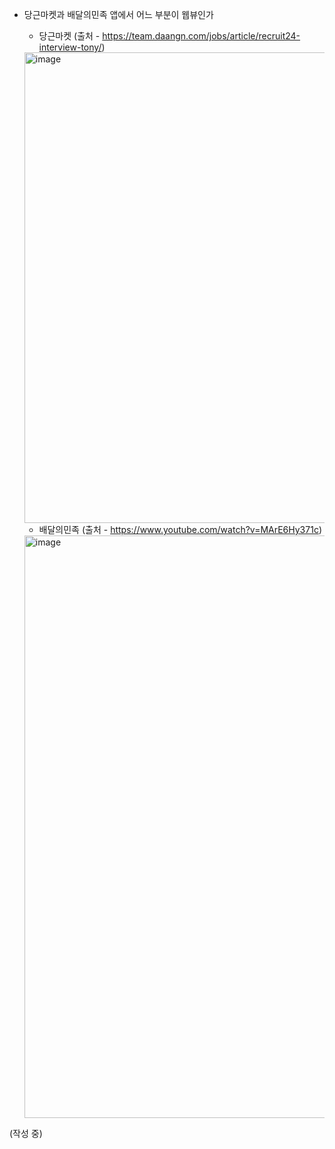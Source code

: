 - 당근마켓과 배달의민족 앱에서 어느 부분이 웹뷰인가
  - 당근마켓 (출처 - https://team.daangn.com/jobs/article/recruit24-interview-tony/)
  <img width="753" alt="image" src="https://user-images.githubusercontent.com/73823388/156877836-b3a530b4-e1d6-43ad-8022-594649676be4.png">
  
  - 배달의민족 (출처 - https://www.youtube.com/watch?v=MArE6Hy371c)
  <img width="932" alt="image" src="https://user-images.githubusercontent.com/73823388/156877859-ee3c62e4-254b-4d6c-a33d-d7e3e6a52c43.png">

(작성 중)
  

